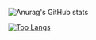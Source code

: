 ![Anurag's GitHub stats](https://github-readme-stats.vercel.app/api?username=msk9308&show_icons=true&theme=gruvbox)

[![Top Langs](https://github-readme-stats.vercel.app/api/top-langs/?username=msk9308&layout=compact&theme=dark)](https://github.com/anuraghazra/github-readme-stats)
